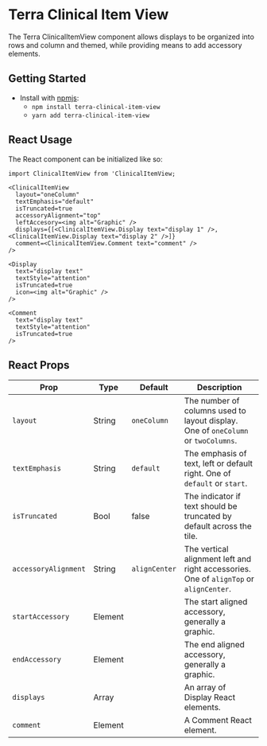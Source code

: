 # Terra Clinical Item View

The Terra ClinicalItemView component allows displays to be organized into rows and column and themed, while providing means to add accessory elements.

## Getting Started

- Install with [npmjs](https://www.npmjs.com):
  - `npm install terra-clinical-item-view`
  - `yarn add terra-clinical-item-view`

## React Usage

The React component can be initialized like so:
```
import ClinicalItemView from 'ClinicalItemView;

<ClinicalItemView
  layout="oneColumn"
  textEmphasis="default"
  isTruncated=true
  accessoryAlignment="top"
  leftAccesory=<img alt="Graphic" />
  displays={[<ClinicalItemView.Display text="display 1" />, <ClinicalItemView.Display text="display 2" />]}
  comment=<ClinicalItemView.Comment text="comment" />
/>

<Display
  text="display text"
  textStyle="attention"
  isTruncated=true
  icon=<img alt="Graphic" />
/>

<Comment
  text="display text"
  textStyle="attention"
  isTruncated=true
/>
```

## React Props

| Prop | Type | Default | Description|
|------|------|---------|------------|
|`layout`|String|`oneColumn`|The number of columns used to layout display. One of `oneColumn` or `twoColumns`.|
|`textEmphasis`|String|`default`|The emphasis of text, left or default right. One of `default` or `start`. |
|`isTruncated`|Bool|false|The indicator if text should be truncated by default across the tile.|
|`accessoryAlignment`|String|`alignCenter`|The vertical alignment left and right accessories. One of `alignTop` or `alignCenter`.|
|`startAccessory`|Element||The start aligned accessory, generally a graphic.|
|`endAccessory`|Element||The end aligned accessory, generally a graphic.|
|`displays`|Array||An array of Display React elements.|
|`comment`|Element||A Comment React element.|